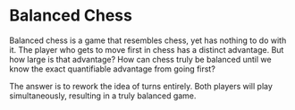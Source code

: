 # Balanced Chess
Balanced chess is a game that resembles chess, yet has nothing to do with it. The player who gets to move first in chess has a distinct advantage. But how large is that advantage? How can chess truly be balanced until we know the exact quantifiable advantage from going first?

The answer is to rework the idea of turns entirely. Both players will play simultaneously, resulting in a truly balanced game.
